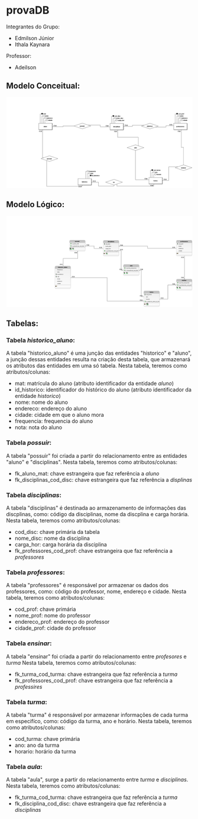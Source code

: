 # provaDB

Integrantes do Grupo:

- Edmilson Júnior
- Ithala Kaynara

Professor: 

- Adeilson

## Modelo Conceitual:
<img src="Modelo_Conceitual.png">

## Modelo Lógico:
<img src="Modelo_Logico.png">


## Tabelas:

### Tabela _historico_aluno_:
A tabela "historico_aluno" é uma junção das entidades "historico" e "aluno", a junção dessas entidades resulta na criação desta tabela, que armazenará os atributos das entidades em uma só tabela. 
Nesta tabela, teremos como atributos/colunas:

- mat: matrícula do aluno (atributo identificador da entidade _aluno_)
- id_historico: identificador do histórico do aluno (atributo identificador da entidade _historico_)
- nome: nome do aluno
- endereco: endereço do aluno
- cidade: cidade em que o aluno mora
- frequencia: frequencia do aluno
- nota: nota do aluno


### Tabela _possuir_:
A tabela "possuir" foi criada a partir do relacionamento entre as entidades "aluno" e "disciplinas".
Nesta tabela, teremos como atributos/colunas:

- fk_aluno_mat: chave estrangeira que faz referência a _aluno_
- fk_disciplinas_cod_disc: chave estrangeira que faz referência a _displinas_


### Tabela _disciplinas_:
A tabela "disciplinas" é destinada ao armazenamento de informações das discplinas, como: código da disciplinas, nome da discplina e carga horária.
Nesta tabela, teremos como atributos/colunas:

- cod_disc: chave primária da tabela
- nome_disc: nome da disciplina
- carga_hor: carga horária da disciplina
- fk_professores_cod_prof: chave estrangeira que faz referência a _professores_


### Tabela _professores_:
A tabela "professores" é responsável por armazenar os dados dos professores, como: código do professor, nome, endereço e cidade.
Nesta tabela, teremos como atributos/colunas:

- cod_prof: chave primária
- nome_prof: nome do professor
- endereco_prof: endereço do professor
- cidade_prof: cidade do professor


### Tabela _ensinar_:
A tabela "ensinar" foi criada a partir do relacionamento entre _profesores_ e _turma_
Nesta tabela, teremos como atributos/colunas:

- fk_turma_cod_turma: chave estrangeira que faz referência a _turma_
- fk_professores_cod_prof: chave estrangeira que faz referência a _professires_


### Tabela _turma_:
A tabela "turma" é responsável por armazenar informações de cada turma em especifíco, como: código da turma, ano e horário.
Nesta tabela, teremos como atributos/colunas:

- cod_turma: chave primária
- ano: ano da turma
- horario: horário da turma



### Tabela _aula_:
A tabela "aula", surge a partir do relacionamento entre _turma_ e _disciplinas_.
Nesta tabela, teremos como atributos/colunas:

- fk_turma_cod_turma: chave estrangeira que faz referência a _turma_
- fk_disciplina_cod_disc: chave estrangeira que faz referência a _disciplinas_



